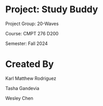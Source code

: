 # Project: Study Buddy

Project Group: 20-Waves

Course: CMPT 276 D200

Semester: Fall 2024

# Created By


Karl Matthew Rodriguez

Tasha Gandevia

Wesley Chen
